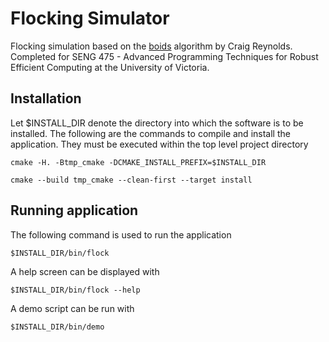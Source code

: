 # Flocking Simulator
Flocking simulation based on the [boids](https://www.red3d.com/cwr/boids/) algorithm by Craig Reynolds. Completed for SENG 475 - Advanced Programming Techniques
for Robust Efficient Computing at the University of Victoria.

## Installation
Let $INSTALL_DIR denote the directory into
which the software is to be installed.
The following are the commands to compile and install the application. They must be executed within the top level project directory
```
cmake -H. -Btmp_cmake -DCMAKE_INSTALL_PREFIX=$INSTALL_DIR
```
```
cmake --build tmp_cmake --clean-first --target install
```

## Running application
The following command is used to run the application
```
$INSTALL_DIR/bin/flock
```

A help screen can be displayed with
```
$INSTALL_DIR/bin/flock --help
```

A demo script can be run with
```
$INSTALL_DIR/bin/demo
```
